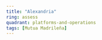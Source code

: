 ```yaml
---
title: "Alexandria"
ring: assess
quadrant: platforms-and-operations
tags: [Mutua Madrileña]
---
```



